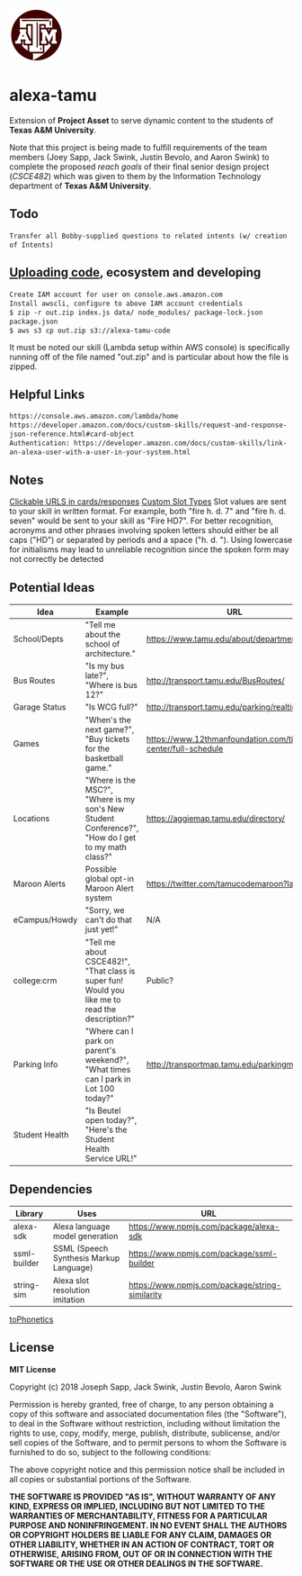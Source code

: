 ![alexa-tamu logo](/logo.png)
# alexa-tamu
Extension of **Project Asset** to serve dynamic content to the students of **Texas A&M University**.

Note that this project is being made to fulfill requirements of the team members (Joey Sapp, Jack Swink, Justin Bevolo, and Aaron Swink) to complete the proposed *reach goals* of their final senior design project (*CSCE482*) which was given to them by the Information Technology department of **Texas A&M University**.

## Todo
```
Transfer all Bobby-supplied questions to related intents (w/ creation of Intents)
```

## [Uploading code](https://blog.seanssmith.com/posts/alexa-s3-upload.html), ecosystem and developing
```
Create IAM account for user on console.aws.amazon.com
Install awscli, configure to above IAM account credentials
$ zip -r out.zip index.js data/ node_modules/ package-lock.json package.json  
$ aws s3 cp out.zip s3://alexa-tamu-code
```
It must be noted our skill (Lambda setup within AWS console) is specifically running off of the file named "out.zip" and is particular about how the file is zipped.

## Helpful Links 
```
https://console.aws.amazon.com/lambda/home
https://developer.amazon.com/docs/custom-skills/request-and-response-json-reference.html#card-object
Authentication: https://developer.amazon.com/docs/custom-skills/link-an-alexa-user-with-a-user-in-your-system.html
```

## Notes
[Clickable URLS in cards/responses](https://forums.developer.amazon.com/questions/72895/how-to-include-clickable-urls-in-alexa-card-respon.html)
[Custom Slot Types](https://developer.amazon.com/docs/custom-skills/custom-interaction-model-reference.html#custom-slot-type-values)
Slot values are sent to your skill in written format. For example, both "fire h. d. 7" and "fire h. d. seven" would be sent to your skill as "Fire HD7". For better recognition, acronyms and other phrases involving spoken letters should either be all caps ("HD") or separated by periods and a space ("h. d. "). Using lowercase for initialisms may lead to unreliable recognition since the spoken form may not correctly be detected

## Potential Ideas
| Idea           | Example                                                                                            | URL                                                           |
|----------------|----------------------------------------------------------------------------------------------------|---------------------------------------------------------------|
| School/Depts   | "Tell me about the school of architecture."                                                        | https://www.tamu.edu/about/departments.html                   |
| Bus Routes     | "Is my bus late?", "Where is bus 12?"                                                              | http://transport.tamu.edu/BusRoutes/                          |
| Garage Status  | "Is WCG full?"                                                                                     | http://transport.tamu.edu/parking/realtime.aspx               |
| Games          | "When's the next game?", "Buy tickets for the basketball game."                                    | https://www.12thmanfoundation.com/ticket-center/full-schedule |
| Locations      | "Where is the MSC?", "Where is my son's New Student Conference?", "How do I get to my math class?" | https://aggiemap.tamu.edu/directory/                          |
| Maroon Alerts  | Possible global opt-in Maroon Alert system                                                         | https://twitter.com/tamucodemaroon?lang=en                    |
| eCampus/Howdy  | "Sorry, we can't do that just yet!"                                                                | N/A                                                           |
| college:crm    | "Tell me about CSCE482!", "That class is super fun! Would you like me to read the description?"    | Public?                                                       |
| Parking Info   | "Where can I park on parent's weekend?", "What times can I park in Lot 100 today?"                 | http://transportmap.tamu.edu/parkingmap/                      |
| Student Health | "Is Beutel open today?", "Here's the Student Health Service URL!"                                  |                                                               |
## Dependencies 
| Library      | Uses                                    | URL                                             |
|--------------|-----------------------------------------|-------------------------------------------------|
| alexa-sdk    | Alexa language model generation         | https://www.npmjs.com/package/alexa-sdk         |
| ssml-builder | SSML (Speech Synthesis Markup Language) | https://www.npmjs.com/package/ssml-builder      |
| string-sim   | Alexa slot resolution imitation         | https://www.npmjs.com/package/string-similarity |

[toPhonetics](https://tophonetics.com/)
## License
**MIT License**

Copyright (c) 2018 Joseph Sapp, Jack Swink, Justin Bevolo, Aaron Swink

Permission is hereby granted, free of charge, to any person obtaining a copy
of this software and associated documentation files (the "Software"), to deal
in the Software without restriction, including without limitation the rights
to use, copy, modify, merge, publish, distribute, sublicense, and/or sell
copies of the Software, and to permit persons to whom the Software is
furnished to do so, subject to the following conditions:

The above copyright notice and this permission notice shall be included in all
copies or substantial portions of the Software.

**THE SOFTWARE IS PROVIDED "AS IS", WITHOUT WARRANTY OF ANY KIND, EXPRESS OR
IMPLIED, INCLUDING BUT NOT LIMITED TO THE WARRANTIES OF MERCHANTABILITY,
FITNESS FOR A PARTICULAR PURPOSE AND NONINFRINGEMENT. IN NO EVENT SHALL THE
AUTHORS OR COPYRIGHT HOLDERS BE LIABLE FOR ANY CLAIM, DAMAGES OR OTHER
LIABILITY, WHETHER IN AN ACTION OF CONTRACT, TORT OR OTHERWISE, ARISING FROM,
OUT OF OR IN CONNECTION WITH THE SOFTWARE OR THE USE OR OTHER DEALINGS IN THE
SOFTWARE.**
